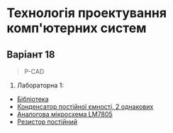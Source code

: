 # Технологія проектування комп'ютерних систем
## Варіант 18
> P-CAD
1. Лабораторна 1:
* [Бібліотека](https://github.com/shharw/DToCS/blob/main/lab1/AnalogDevices_Shevhcuk.lib)
* [Конденсатор постійної ємності, 2 однакових](https://github.com/shharw/DToCS/blob/main/lab1/AnalogDevices_Shevhcuk%5BC%5D.Sym)
* [Аналогова мікросхема LM7805](https://github.com/shharw/DToCS/blob/main/lab1/AnalogDevices_Shevhcuk%5BLM7805%5D.Sym)
* [Резистор постійний](https://github.com/shharw/DToCS/blob/main/lab1/AnalogDevices_Shevhcuk%5BR%5D.Sym)

		